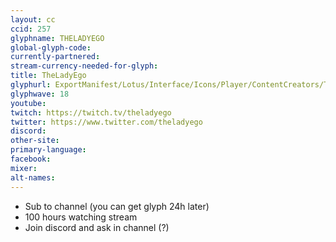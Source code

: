 ```yaml
---
layout: cc
ccid: 257
glyphname: THELADYEGO
global-glyph-code:
currently-partnered:
stream-currency-needed-for-glyph:
title: TheLadyEgo
glyphurl: ExportManifest/Lotus/Interface/Icons/Player/ContentCreators/TheLadyEgo.png
glyphwave: 18
youtube:
twitch: https://twitch.tv/theladyego
twitter: https://www.twitter.com/theladyego
discord:
other-site:
primary-language:
facebook:
mixer:
alt-names:
---
```

* Sub to channel (you can get glyph 24h later)
* 100 hours watching stream
* Join discord and ask in channel (?)
